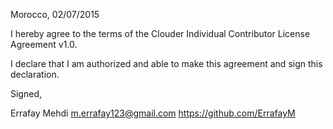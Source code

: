 Morocco, 02/07/2015

I hereby agree to the terms of the Clouder Individual Contributor License Agreement v1.0.

I declare that I am authorized and able to make this agreement and sign this declaration.

Signed,

Errafay Mehdi m.errafay123@gmail.com https://github.com/ErrafayM
